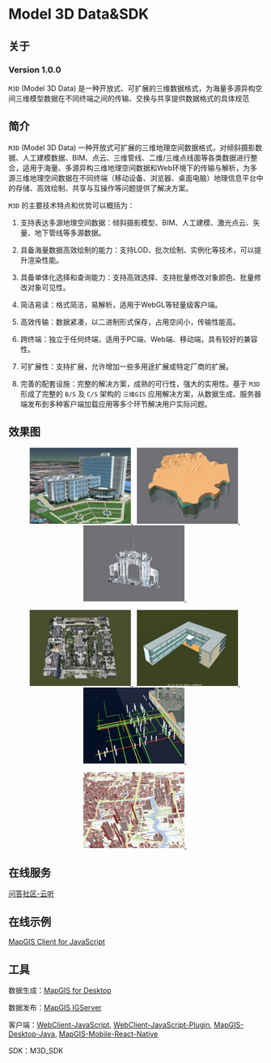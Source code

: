# Model 3D Data&SDK

## 关于

### Version 1.0.0

`M3D` (Model 3D Data) 是一种开放式、可扩展的三维数据格式，为海量多源异构空间三维模型数据在不同终端之间的传输、交换与共享提供数据格式的具体规范

## 简介

`M3D` (Model 3D Data) 一种开放式可扩展的三维地理空间数据格式，对倾斜摄影数据、人工建模数据、BIM、点云、三维管线、二维/三维点线面等各类数据进行整合，适用于海量、多源异构三维地理空间数据和Web环境下的传输与解析，为多源三维地理空间数据在不同终端（移动设备、浏览器、桌面电脑）地理信息平台中的存储、高效绘制、共享与互操作等问题提供了解决方案。

`M3D` 的主要技术特点和优势可以概括为：

1. 支持表达多源地理空间数据：倾斜摄影模型、BIM、人工建模、激光点云、矢量、地下管线等多源数据。

1. 具备海量数据高效绘制的能力：支持LOD、批次绘制、实例化等技术，可以提升渲染性能。

1. 具备单体化选择和查询能力：支持高效选择、支持批量修改对象颜色、批量修改对象可见性。

1. 简洁易读：格式简洁，易解析，适用于WebGL等轻量级客户端。

1. 高效传输：数据紧凑，以二进制形式保存，占用空间小，传输性能高。

1. 跨终端：独立于任何终端，适用于PC端、Web端、移动端，具有较好的兼容性。

1. 可扩展性：支持扩展，允许增加一些多用途扩展或特定厂商的扩展。

1. 完善的配套设施：完整的解决方案，成熟的可行性，强大的实用性。基于 `M3D` 形成了完整的 `B/S` 及 `C/S` 架构的 `三维GIS` 应用解决方案，从数据生成、服务器端发布到多种客户端加载应用等多个环节解决用户实际问题。

## 效果图

<p align="center">
<a href="">
<img src="./images/Zondy_01.jpg" height="150" width="200">
</a>&nbsp;
<a href="">
<img src="./images/Zondy_02.jpg" height="150" width="200">
</a>&nbsp;
<a href="">
<img src="./images/Zondy_03.jpg" height="150" width="200">
</a>&nbsp;
</p>

<p align="center">
<a href="">
<img src="./images/Zondy_04.jpg" height="150" width="200">
</a>&nbsp;
<a href="">
<img src="./images/Zondy_05.jpg" height="150" width="200">
</a>&nbsp;
<a href="">
<img src="./images/Zondy_06.jpg" height="150" width="200">
</a>&nbsp;
</p>

<p align="center">
<a href="">
<img src="./images/Zondy_07.jpg" height="150" width="200">
</a>&nbsp;
</p>

## 在线服务

[问答社区-云听](http://www.smaryun.com/cloudlisten/index.php)

## 在线示例

[MapGIS Client for JavaScript](http://develop.smaryun.com:8899/#/gallery/cesium)

## 工具

数据生成：[MapGIS for Desktop](http://www.smaryun.com/dev/dev_environment.php#down_package)

数据发布：[MapGIS IGServer](http://www.smaryun.com/dev/dev_environment.php#down_package)

客户端：[WebClient-JavaScript](https://github.com/MapGIS/WebClient-JavaScript), [WebClient-JavaScript-Plugin](https://github.com/MapGIS/WebClient-JavaScript-Plugin), [MapGIS-Desktop-Java](https://github.com/MapGIS/MapGIS-Desktop-Java), [MapGIS-Mobile-React-Native](https://github.com/MapGIS/MapGIS-Mobile-React-Native)

SDK：M3D_SDK
